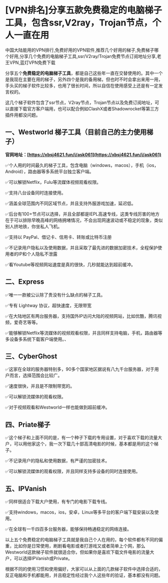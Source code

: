 # [VPN排名]分享五款免费稳定的电脑梯子工具，包含ssr,V2ray，Trojan节点，个人一直在用
中国大陆能用的VPN排行,免费好用的VPN软件,推荐几个好用的梯子,免费梯子哪个好用,分享几个免费的电脑梯子工具,ssr/V2ray/Trojan免费节点订阅地址分享,老王VPN,蓝灯VPN免费下载

分享五个**免费稳定的电脑梯子工具**，都是自己这些年一直在交替使用的。其中一个是我现在主要在用的梯子，另外四个是我的备用梯，但也时不时会拿出来用一用，手头买的梯子软件比较多，也用了很长时间，所以自信在使用感受上还是有一定发言权的。

这几个梯子软件包含了ssr节点，V2ray节点，Trojan节点以及免费订阅地址，可以直接下载官方客户端用，也可以配合例如ClashX或者Shadowrocket等第三方插件用都没问题。

## 一、Westworld 梯子工具（目前自己的主力使用梯子）

**官网地址：[https://xbsj4621.fun/i/ask061](https://xbsj4621.fun/i/ask061)**

✅个人用的时间最久的梯子工具，包含电脑（windows，macos），手机（ios，Android），路由器等多系统平台独立客户端。
	
✅可以解锁Netflix，Fulu等流媒体视频观看权限。

✅支持八台设备同时连接使用。

✅涵盖全球范围内不同区域节点，并且支持外服游戏加速，延迟低。

✅后台有100+节点可以选择，并且全部都是IEPL高速专线，这类专线厉害的地方在于可以排除早晚高峰的网络拥堵情况，不会出现网速波动或不稳定的现象，类似别人挤地铁，你坐私人飞机。

✅支持以 PayPal、借记卡、信用卡、转账或比特币注册

✅不记录用户隐私以及使用数据，并且采取了最先进的数据加密技术，全程保护使用者的IP和个人隐私不泄露

✅看Youtube等视频网站速度是真的很快，几秒就能达到超前缓冲。


## 二、Express

✅唯一一款被公认除了贵没有什么缺点的梯子工具。

✅专有 Lightway 协议，超快速度，无限带宽

✅在大陆地区有两台服务器，支持国外IP访问大陆的视频网站，比如优酷，腾讯视频，爱奇艺等等。

✅能够解锁Netflix等流媒体的视频观看权限，并且同样支持电脑，手机，路由器等多设备多系统下载客户端使用。、

## 三、CyberGhost

✅这家在全球的服务器特别多，90多个国家地区据说有八九千台服务器，对于用户而言，选择范围会比较广。

✅速度很快，并且是不限制带宽的。

✅可以解锁流媒体的观看权限。

✅对于视频观看和Westworld一样也能做到超前缓冲。

	
## 四、Priate梯子

✅这个梯子和上面不同的是，有一个种子下载的专用设置，对于喜欢下载的流量大户，可以用他家这个，我一次下载几十部高清电影的时候，基本都是用的这个梯子。

✅不记录用户的隐私和使用数据，有严谨的加密技术。

✅可以解锁流媒体的观看权限，并且同样支持多设备的同时连接使用。

## 五、IPVanish

✅同样很适合下载大户使用，有专门的电影下载专线。

✅支持windows，macos，ios，安卓，Linux等多平台的客户端下载安装以及使用。

✅在全球有一千四百多台服务器，能够保持畅通稳定的网络连接。


以上五个免费稳定的电脑梯子工具就是我自己个人在用的，每个软件都有不同的偏重，比如你是日常使用，刷剧看电影或者打游戏又或者简单上个网，那么Westworld这款梯子软件就很适合你，但如果你是喜欢下载文件电影的流量大户，可以选择IPVanish或Private。

根据不同的使用习惯和使用偏好，大家可以从上面的几款梯子软件中选择合适的，反正电脑和手机都能用，并且稳定性经过我个人这些年的验证，基本都没有问题。
